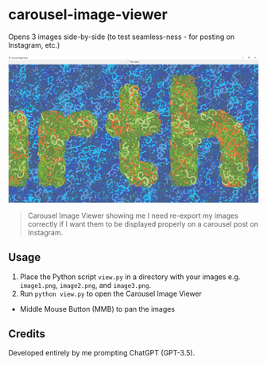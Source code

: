 # carousel-image-viewer

Opens 3 images side-by-side (to test seamless-ness - for posting on Instagram, etc.)

![Screenshot showing Carousel Image Viewer](Demo.png)
> Carousel Image Viewer showing me I need re-export my images correctly if I want them to be displayed properly on a carousel post on Instagram.

## Usage

1. Place the Python script `view.py` in a directory with your images e.g. `image1.png`, `image2.png`, and `image3.png`.
2. Run `python view.py` to open the Carousel Image Viewer

- Middle Mouse Button (MMB) to pan the images

## Credits

Developed entirely by me prompting ChatGPT (GPT-3.5).